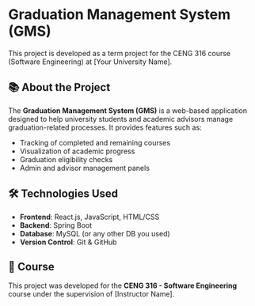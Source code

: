 # Graduation Management System (GMS)

This project is developed as a term project for the CENG 316 course (Software Engineering) at [Your University Name].

## 📚 About the Project

The **Graduation Management System (GMS)** is a web-based application designed to help university students and academic advisors manage graduation-related processes. It provides features such as:

- Tracking of completed and remaining courses
- Visualization of academic progress
- Graduation eligibility checks
- Admin and advisor management panels

## 🛠 Technologies Used

- **Frontend**: React.js, JavaScript, HTML/CSS
- **Backend**: Spring Boot
- **Database**: MySQL (or any other DB you used)
- **Version Control**: Git & GitHub

## 📌 Course

This project was developed for the **CENG 316 - Software Engineering** course under the supervision of [Instructor Name].




